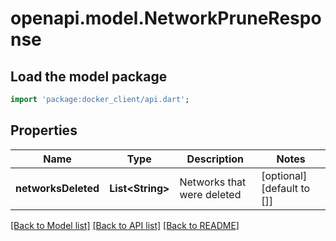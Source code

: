 # openapi.model.NetworkPruneResponse

## Load the model package
```dart
import 'package:docker_client/api.dart';
```

## Properties
Name | Type | Description | Notes
------------ | ------------- | ------------- | -------------
**networksDeleted** | **List&lt;String&gt;** | Networks that were deleted | [optional] [default to []]

[[Back to Model list]](../README.md#documentation-for-models) [[Back to API list]](../README.md#documentation-for-api-endpoints) [[Back to README]](../README.md)


